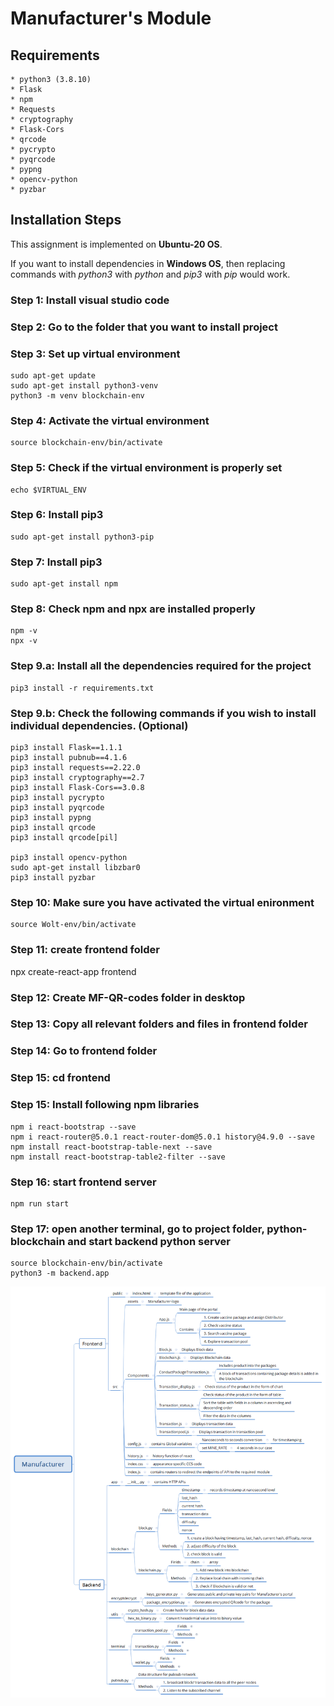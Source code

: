 # Manufacturer's Module <a name="TOP"></a>

## Requirements

    * python3 (3.8.10)
    * Flask
    * npm
    * Requests
    * cryptography
    * Flask-Cors
    * qrcode
    * pycrypto
    * pyqrcode
    * pypng
    * opencv-python
    * pyzbar

## Installation Steps

This assignment is implemented on **Ubuntu-20 OS**.

If you want to install dependencies in **Windows OS**, then replacing commands with _python3_ with _python_ and _pip3_ with _pip_ would work.

### Step 1: Install visual studio code

### Step 2: Go to the folder that you want to install project

### Step 3: Set up virtual environment

```
sudo apt-get update
sudo apt-get install python3-venv
python3 -m venv blockchain-env
```

### Step 4: Activate the virtual environment

```
source blockchain-env/bin/activate
```

### Step 5: Check if the virtual environment is properly set

```
echo $VIRTUAL_ENV
```

### Step 6: Install pip3

```
sudo apt-get install python3-pip
```

### Step 7: Install pip3

```
sudo apt-get install npm
```

### Step 8: Check npm and npx are installed properly

``` 
npm -v
npx -v
```

### Step 9.a: Install all the dependencies required for the project

```
pip3 install -r requirements.txt
```

### Step 9.b: Check the following commands if you wish to install individual dependencies. (Optional)

```
pip3 install Flask==1.1.1
pip3 install pubnub==4.1.6
pip3 install requests==2.22.0
pip3 install cryptography==2.7
pip3 install Flask-Cors==3.0.8
pip3 install pycrypto
pip3 install pyqrcode
pip3 install pypng
pip3 install qrcode
pip3 install qrcode[pil]

pip3 install opencv-python
sudo apt-get install libzbar0
pip3 install pyzbar
```

### Step 10: Make sure you have activated the virtual enironment

```
source Wolt-env/bin/activate
```


### Step 11: create frontend folder
npx create-react-app frontend

### Step 12: Create MF-QR-codes folder in desktop
### Step 13: Copy all relevant folders and files in frontend folder
### Step 14: Go to frontend folder
### Step 15: cd frontend

### Step 15: Install following npm libraries
```
npm i react-bootstrap --save
npm i react-router@5.0.1 react-router-dom@5.0.1 history@4.9.0 --save
npm install react-bootstrap-table-next --save
npm install react-bootstrap-table2-filter --save
```

### Step 16: start frontend server

```  
npm run start
```

### Step 17: open another terminal, go to project folder, python-blockchain and start backend python server

```
source blockchain-env/bin/activate
python3 -m backend.app
```

![alt text](Manufacturer.png)